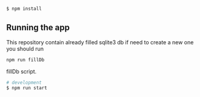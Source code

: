 
```bash
$ npm install
```

## Running the app
This repository contain already filled sqlite3 db if need to create a new one you should run
```bash
npm run fillDb
```
fillDb script.

```bash
# development
$ npm run start

